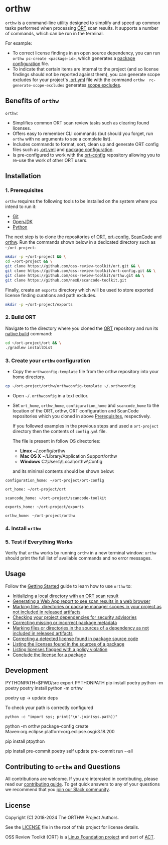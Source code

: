 # orthw

`orthw` is a command-line utility designed to simplify and speed up common tasks performed when processing [ORT][ort]
scan results. It supports a number of commands, which can be run in the terminal.

For example:
- To correct license findings in an open source dependency, you can run `orthw pc-create <package-id>`, which generates
  a [package configuration][ort-package-configurations] file.
- To indicate that certain items are internal to the project (and so license findings should not be reported against them), you can generate scope excludes for your project's  [.ort.yml][ort-yml] file with the command `orthw  rc-generate-scope-excludes` generates [scope excludes][ort-yml-scope-excludes].

## Benefits of `orthw`

`orthw`:
  - Simplifies common ORT scan review tasks such as clearing found licenses.
  - Offers easy to remember CLI commands (but should you forget, run `orthw` with no arguments to see a complete list).
  - Includes commands to format, sort, clean up and generate ORT config files such as [.ort.yml][ort-yml] and [package configuration][ort-package-configurations].
  - Is pre-configured to work with the [ort-config] repository allowing you to re-use the work of other ORT users.

## Installation

### 1. Prerequisites

`orthw` requires the following tools to be installed on the system where you intend to run it:

* [Git][git]
* [OpenJDK][openjdk]
* [Python][python]

The next step is to clone the repositories of [ORT][ort], [ort-config], [ScanCode][scancode] and [orthw][orthw].
Run the commands shown below in a dedicated directory such as `~/ort-project`:

```bash
mkdir -p ~/ort-project && \
cd ~/ort-project && \
git clone https://github.com/oss-review-toolkit/ort.git && \
git clone https://github.com/oss-review-toolkit/ort-config.git && \
git clone https://github.com/oss-review-toolkit/orthw.git && \
git clone https://github.com/nexB/scancode-toolkit.git
```

Finally, create an `exports` directory which will be used to store exported license finding curations and path excludes.

```bash
mkdir -p ~/ort-project/exports
```

### 2. Build ORT

Navigate to the directory where you cloned the [ORT][ort] repository and run its [native build][ort-build-native] command:

```bash
cd ~/ort-project/ort && \
./gradlew installDist
```

### 3. Create your `orthw` configuration

- Copy the `orthwconfig-template` file from the orthw repository into your home directory.

```bash
cp ~/ort-project/orthw/orthwconfig-template ~/.orthwconfig
```

- Open `~/.orthwconfig` in a text editor.
- Set `ort_home`, `orthw_home`, `configuration_home` and `scancode_home` to the location of the ORT, orthw, ORT
  configuration and ScanCode repositories which you cloned in above [Prerequisites](#1-prerequisites), respectively.

  If you followed examples in the previous steps and used a `ort-project` directory then
  the contents of `config.yml` file.

  The file is present in follow OS directories:

  * **Linux**  ~/.config/orthw
  * **Mac OS X** ~/Library/Application Support/orthw
  * **Windows** C:\\Users\\<userid>\\Local\\orthw\\Config

  and its minimal contents should be shown below:

```
configuration_home: ~/ort-project/ort-config

ort_home: ~/ort-project/ort

scancode_home: ~/ort-project/scancode-toolkit

exports_home: ~/ort-project/exports

orthw_home: ~/ort-project/orthw
```

### 4. Install `orthw`



### 5. Test if Everything Works

Verify that `orthw` works by  running `orthw` in a new terminal window: `orthw` should print the full list of available commands and no error messages.

## Usage

Follow the [Getting Started][gs] guide to learn how to use `orthw` to:
- [Initializing a local directory with an ORT scan result][gs-orthw-init]
- [Generating a Web App report to see scan results in a web browser][gs-orthw-report-webapp]
- [Marking files, directories or package manager scopes in your project as not included in released artifacts][gs-orthw-rc-excludes]
- [Checking your project dependencies for security advisories][gs-orthw-check-advisories]
- [Correcting missing or incorrect package metadata][gs-orthw-curations]
- [Marking files or directories in the sources of a dependency as not included in released artifacts][gs-orthw-pc-excludes]
- [Correcting a detected license found in package source code][gs-orthw-pc-create]
- [Listing the licenses found in the sources of a package][gs-orthw-licenses]
- [Listing licenses flagged with a policy violation][gs-orthw-offending-licenses]
- [Conclude the license for a package][gs-orthw-concluded-license-curation]

## Development

PYTHONPATH=$PWD/src
export PYTHONPATH
pip install poetry
python -m poetry
poetry install
python -m orthw

poetry up -> update deps

To check your path is correctly configured

`python -c "import sys; print('\n'.join(sys.path))"`

python -m orthw package-config create Maven:org.eclipse.platform:org.eclipse.osgi:3.18.200

pip install ptpython

pip install pre-commit
poetry self update
pre-commit run --all

## Contributing to `orthw` and Questions

All contributions are welcome. If you are interested in contributing, please read our
[contributing guide][ort-contributing]. To get quick answers to any of your questions
we recommend that you [join our Slack community][ort-slack].

## License

Copyright (C) 2018-2024 The ORTHW Project Authors.

See the [LICENSE](./LICENSE) file in the root of this project for license details.

OSS Review Toolkit (ORT) is a [Linux Foundation project](https://www.linuxfoundation.org) and part of
[ACT](https://automatecompliance.org/).

[git]: https://git-scm.com/download/
[gs]: docs/getting-started.md
[gs-orthw-check-advisories]: docs/getting-started.md#orthw-check-advisories
[gs-orthw-copyrights]: docs/getting-started.md#orthw-copyrights
[gs-orthw-concluded-license-curation]: docs/getting-started.md#orthw-concluded-license-curation
[gs-orthw-curations]: docs/getting-started.md#orthw-curations
[gs-orthw-init]: docs/getting-started.md#orthw-init
[gs-orthw-license-choice]: docs/getting-started.md#orthw-license-choice
[gs-orthw-licenses]: docs/getting-started.md#orthw-licenses
[gs-orthw-offending-licenses]: docs/getting-started.md#orthw-offending-licenses
[gs-orthw-pc-create]: docs/getting-started.md#orthw-pc-create
[gs-orthw-pc-excludes]: docs/getting-started.md#orthw-pc-excludes
[gs-orthw-report-webapp]: docs/getting-started.md#orthw-report-webapp
[gs-orthw-rc-excludes]: docs/getting-started.md#orthw-rc-excludes
[openjdk]: https://openjdk.org/
[ort]: https://github.com/oss-review-toolkit/ort
[ort-config]: https://github.com/oss-review-toolkit/ort-config
[ort-contributing]: https://github.com/oss-review-toolkit/.github/blob/main/CONTRIBUTING.md
[ort-curations]: https://github.com/oss-review-toolkit/ort/blob/main/docs/config-file-curations-yml.md
[ort-build-native]: https://github.com/oss-review-toolkit/ort#build-natively
[ort-package-configurations]: https://github.com/oss-review-toolkit/ort/blob/main/docs/config-file-package-configuration-yml.md
[ort-slack]: https://join.slack.com/t/ort-talk/shared_invite/zt-1c7yi4sj6-mk7R1fAa6ZdW5MQ6DfAVRg
[ort-yml]: https://github.com/oss-review-toolkit/ort/blob/main/docs/config-file-ort-yml.md
[ort-yml-scope-excludes]: https://github.com/oss-review-toolkit/ort/blob/main/docs/config-file-ort-yml.md#excluding-scopes
[orthw]: https://github.com/oss-review-toolkit/orthw
[python]: https://wiki.python.org/moin/BeginnersGuide/Download
[scancode]: https://github.com/nexB/scancode-toolkit
